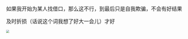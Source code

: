 如果我开始为某人找借口，那么这不行，到最后只是自我欺骗，不会有好结果

及时折损（话说这个词我想了好大一会儿）才好



<img src="https://cdn.jsdelivr.net/gh/xx025/cloudimg/img/20210203143605.png" style="zoom:50%;" />